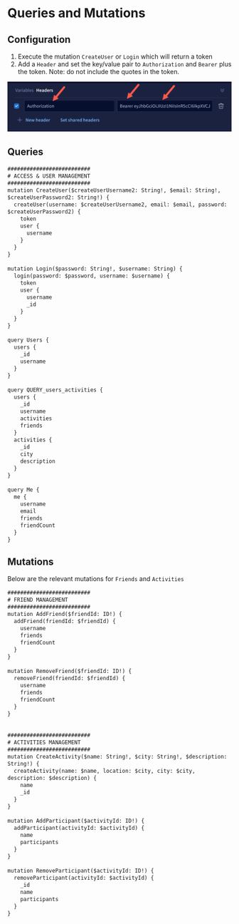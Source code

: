 # Queries and Mutations

## Configuration
1. Execute the mutation `CreateUser` or `Login` which will return a token
2. Add a `Header` and set the key/value pair to `Authorization` and `Bearer` plus the token. Note: do not include the quotes in the token. 


![Example image of header in GraphQL Explorer](/assets/bearer-token-example.png)


## Queries

```
##########################
# ACCESS & USER MANAGEMENT
##########################
mutation CreateUser($createUserUsername2: String!, $email: String!, $createUserPassword2: String!) {
  createUser(username: $createUserUsername2, email: $email, password: $createUserPassword2) {
    token
    user {
      username
    }
  }
}

mutation Login($password: String!, $username: String) {
  login(password: $password, username: $username) {
    token
    user {
      username
      _id
    }
  }
}

query Users {
  users {
    _id
    username
  }
}

query QUERY_users_activities {
  users {
    _id
    username
    activities
    friends
  }
  activities {
    _id
    city
    description
  }
}

query Me {
  me {
    username
    email
    friends
    friendCount
  }
}
```

## Mutations

Below are the relevant mutations for `Friends` and `Activities`

```
##########################
# FRIEND MANAGEMENT
##########################
mutation AddFriend($friendId: ID!) {
  addFriend(friendId: $friendId) {
    username
    friends
    friendCount
  }
}

mutation RemoveFriend($friendId: ID!) {
  removeFriend(friendId: $friendId) {
    username
    friends
    friendCount
  }
}


##########################
# ACTIVITIES MANAGEMENT
##########################
mutation CreateActivity($name: String!, $city: String!, $description: String!) {
  createActivity(name: $name, location: $city, city: $city, description: $description) {
    name
    _id
  }
}

mutation AddParticipant($activityId: ID!) {
  addParticipant(activityId: $activityId) {
    name
    participants
  }
}

mutation RemoveParticipant($activityId: ID!) {
  removeParticipant(activityId: $activityId) {
    _id
    name
    participants
  }
}
```